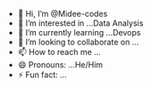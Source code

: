 - 👋 Hi, I’m @Midee-codes
- 👀 I’m interested in ...Data Analysis
- 🌱 I’m currently learning ...Devops
- 💞️ I’m looking to collaborate on ...
- 📫 How to reach me ...
- 😄 Pronouns: ...He/Him
- ⚡ Fun fact: ...

<!---
Midee-codes/Midee-codes is a ✨ special ✨ repository because its `README.md` (this file) appears on your GitHub profile.
You can click the Preview link to take a look at your changes.
--->
